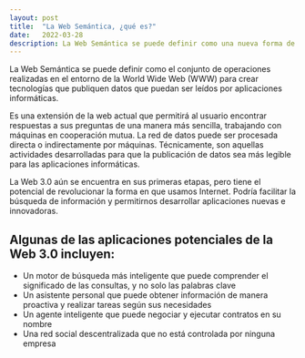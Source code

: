 ```yaml
---
layout: post
title:  "La Web Semántica, ¿qué es?"
date:   2022-03-28
description: La Web Semántica se puede definir como una nueva forma de web en la que los usuarios pueden encontrar respuestas a sus preguntas de una forma más sencilla que en la actualidad.
---
```


<p class="intro"><span class="dropcap">L</span>a Web Semántica se puede definir como el conjunto de operaciones realizadas en el entorno de la World Wide Web (WWW) para crear tecnologías que publiquen datos que puedan ser leídos por aplicaciones informáticas.

Es una extensión de la web actual que permitirá al usuario encontrar respuestas a sus preguntas de una manera más sencilla, trabajando con máquinas en cooperación mutua. 
La red de datos puede ser procesada directa o indirectamente por máquinas. 
Técnicamente, son aquellas actividades desarrolladas para que la publicación de datos sea más legible para las aplicaciones informáticas.

La Web 3.0 aún se encuentra en sus primeras etapas, pero tiene el potencial de revolucionar la forma en que usamos Internet. Podría facilitar la búsqueda de información y permitirnos desarrollar aplicaciones nuevas e innovadoras.
</p>

## Algunas de las aplicaciones potenciales de la Web 3.0 incluyen:

* Un motor de búsqueda más inteligente que puede comprender el significado de las consultas, y no solo las palabras clave
* Un asistente personal que puede obtener información de manera proactiva y realizar tareas según sus necesidades
* Un agente inteligente que puede negociar y ejecutar contratos en su nombre
* Una red social descentralizada que no está controlada por ninguna empresa


